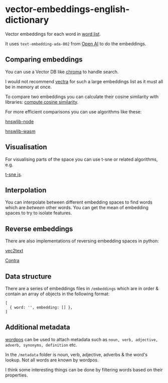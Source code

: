 # vector-embeddings-english-dictionary

Vector embeddings for each word in [word list](https://www.npmjs.com/package/word-list).

It uses `text-embedding-ada-002` from [Open AI](https://platform.openai.com/docs/guides/embeddings/what-are-embeddings) to do the embeddings.

## Comparing embeddings

You can use a Vector DB like [chroma](https://www.trychroma.com/) to handle search.

I would not recommend [vectra](https://github.com/Stevenic/vectra) for such a large embeddings list as it must all be in memory at once.

To compare two embeddings you can calculate their cosine similarity with libraries: [compute cosine similarity](https://www.npmjs.com/package/compute-cosine-similarity).

For more efficient comparisons you can use algorithms like these:

[hnswlib-node](https://www.npmjs.com/package/hnswlib-node)

[hnswlib-wasm](https://www.npmjs.com/package/hnswlib-wasm)

## Visualisation

For visualising parts of the space you can use t-sne or related algorithms, e.g.

[t-sne js](https://www.npmjs.com/package/@aidanconnelly/tsnejs).

## Interpolation

You can interpolate between different embedding spaces to find words which are *between* other words. You can get the mean of embedding spaces to try to isolate features.

## Reverse embeddings

There are also implementations of reversing embedding spaces in python:

[vec2text](https://github.com/jxmorris12/vec2text)

[Contra](https://colab.research.google.com/drive/1CF5Lr1bxoAFC_IPX5I0azu4X8UDz_zp-?usp=sharing#scrollTo=c74eDH1WG_nS)

## Data structure

There are a series of embeddings files in `/embeddings` which are in order & contain an array of objects in the following format:

```
[
  { word: '', embedding: [] },
]
```

## Additional metadata

[wordpos](https://github.com/moos/wordpos) can be used to attach metadata such as `noun, verb, adjective, adverb, synonyms, definition` etc.

In the `/metadata` folder is noun, verb, adjective, adverbs & the word's lookup. Not all words are known by wordpos.

I think some interesting things can be done by filtering words based on their properties.
